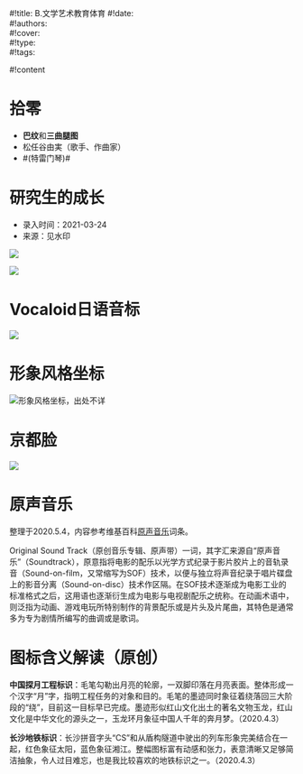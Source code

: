 #!title:    B.文学艺术教育体育
#!date:     
#!authors:  
#!cover:    
#!type:     
#!tags:     

#!content

# 拾零

- **巴纹**和**三曲腿图**
- 松任谷由実（歌手、作曲家）
- #(特雷门琴)#


# 研究生的成长

- 录入时间：2021-03-24
- 来源：见水印

![ ](./image/B/研究生的成长.png)

![ ](./image/B/博士学位图解.jpg)

# Vocaloid日语音标

![ ](./image/B/Vocaloid日语音标.png)

# 形象风格坐标

![形象风格坐标，出处不详](./image/B/形象风格坐标.jpg)

# 京都脸

![ ](./image/B/京都脸.jpg)

# 原声音乐

整理于2020.5.4，内容参考维基百科[原声音乐](https://zh.wikipedia.org/wiki/%E5%8E%9F%E5%A3%B0%E9%9F%B3%E4%B9%90)词条。

Original Sound Track（原创音乐专辑、原声带）一词，其字汇来源自“原声音乐”（Soundtrack），原意指将电影的配乐以光学方式纪录于影片胶片上的音轨录音（Sound-on-film，又常缩写为SOF）技术，以便与独立将声音纪录于唱片碟盘上的影音分离（Sound-on-disc）技术作区隔。在SOF技术逐渐成为电影工业的标准格式之后，这用语也逐渐衍生成为电影与电视剧配乐之统称。在动画术语中，则泛指为动画、游戏电玩所特别制作的背景配乐或是片头及片尾曲，其特色是通常多为专为剧情所编写的曲调或是歌词。

# 图标含义解读（原创）

**中国探月工程标识**：毛笔勾勒出月亮的轮廓，一双脚印落在月亮表面。整体形成一个汉字“月”字，指明工程任务的对象和目的。毛笔的墨迹同时象征着绕落回三大阶段的“绕”，目前这一目标早已完成。墨迹形似红山文化出土的著名文物玉龙，红山文化是中华文化的源头之一，玉龙环月象征中国人千年的奔月梦。（2020.4.3）

**长沙地铁标识**：长沙拼音字头“CS”和从盾构隧道中驶出的列车形象完美结合在一起，红色象征太阳，蓝色象征湘江。整幅图标富有动感和张力，表意清晰又足够简洁抽象，令人过目难忘，也是我比较喜欢的地铁标识之一。（2020.4.3）


